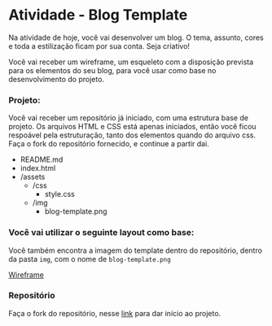 # Atividade - Blog Template

Na atividade de hoje, você vai desenvolver um blog. O tema, assunto, cores e toda a estilização ficam por sua conta. Seja criativo!

Você vai receber um wireframe, um esqueleto com a disposição prevista para os elementos do seu blog, para você usar como base no desenvolvimento do projeto.

### Projeto:

Você vai receber um repositório já iniciado, com uma estrutura base de projeto. Os arquivos HTML e CSS está apenas iniciados, então você ficou respoável pela estruturação, tanto dos elementos quando do arquivo css. Faça o fork do repositório fornecido, e continue a partir dai.

- README.md
- index.html
- /assets
    - /css
        - style.css
    - /img
        - blog-template.png

### Você vai utilizar o seguinte layout como base:

Você também encontra a imagem do template dentro do repositório, dentro da pasta `img`, com o nome de `blog-template.png`

[Wireframe](./assets/img/blog-template.png)

### Repositório

Faça o fork do repositório, nesse [link](https://gitlab.com/kenzie-academy-brasil/se/fe/sprint-3-css-week/activity-blog-template) para dar início ao projeto.
